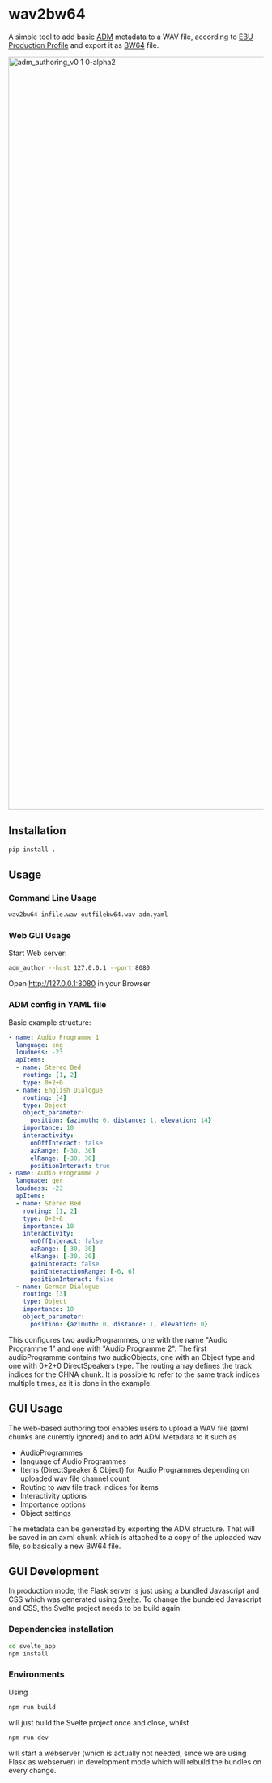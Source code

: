 # wav2bw64

A simple tool to add basic [ADM](https://adm.ebu.io/) metadata to a WAV file, according to [EBU Production Profile](https://tech.ebu.ch/publications/adm-production-profile) and export it as [BW64](https://www.itu.int/rec/R-REC-BS.2088/en) file.

<img width="1483" alt="adm_authoring_v0 1 0-alpha2" src="https://user-images.githubusercontent.com/5551263/111299250-038cd900-8650-11eb-896c-f2ed73575a41.png">

## Installation

```bash
pip install .
```

## Usage

### Command Line Usage

```bash
wav2bw64 infile.wav outfilebw64.wav adm.yaml
```

### Web GUI Usage

Start Web server:

```bash
adm_author --host 127.0.0.1 --port 8080 
```

Open http://127.0.0.1:8080 in your Browser 

### ADM config in YAML file

Basic example structure:

```yaml
- name: Audio Programme 1
  language: eng
  loudness: -23
  apItems:
  - name: Stereo Bed
    routing: [1, 2]
    type: 0+2+0
  - name: English Dialogue
    routing: [4]
    type: Object
    object_parameter:
      position: {azimuth: 0, distance: 1, elevation: 14}
    importance: 10
    interactivity:
      onOffInteract: false
      azRange: [-30, 30]
      elRange: [-30, 30]
      positionInteract: true
- name: Audio Programme 2
  language: ger
  loudness: -23
  apItems:
  - name: Stereo Bed
    routing: [1, 2]
    type: 0+2+0
    importance: 10
    interactivity:
      onOffInteract: false
      azRange: [-30, 30]
      elRange: [-30, 30]
      gainInteract: false
      gainInteractionRange: [-6, 6]
      positionInteract: false
  - name: German Dialogue
    routing: [3]
    type: Object
    importance: 10
    object_parameter:
      position: {azimuth: 0, distance: 1, elevation: 0}
```

This configures two audioProgrammes, one with the name "Audio Programme 1" and one with "Audio Programme 2". The first audioProgramme contains two audioObjects, one with an Object type and one with 0+2+0 DirectSpeakers type. The routing array defines the track indices for the CHNA chunk. It is possible to refer to the same track indices multiple times, as it is done in the example.


## GUI Usage

The web-based authoring tool enables users to upload a WAV file (axml chunks are curently ignored) and to add ADM Metadata to it such as
- AudioProgrammes 
- language of Audio Programmes
- Items (DirectSpeaker & Object) for Audio Programmes depending on uploaded wav file channel count
- Routing to wav file track indices for items
- Interactivity options
- Importance options
- Object settings

The metadata can be generated by exporting the ADM structure. That will be saved in an axml chunk which is attached to a copy of the uploaded wav file, so basically a new BW64 file.


## GUI Development

In production mode, the Flask server is just using a bundled Javascript and CSS which was generated using [Svelte](https://svelte.dev/). To change the bundeled Javascript and CSS, the Svelte project needs to be build again: 

### Dependencies installation

```bash
cd svelte_app
npm install
```

### Environments
Using 

```bash
npm run build
```

will just build the Svelte project once and close, whilst

```bash
npm run dev
```

will start a webserver (which is actually not needed, since we are using Flask as webserver) in development mode which will rebuild the bundles on every change.
